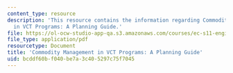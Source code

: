 ```yaml
---
content_type: resource
description: 'This resource contains the information regarding Commodity Management
  in VCT Programs: A Planning Guide.'
file: https://ol-ocw-studio-app-qa.s3.amazonaws.com/courses/ec-s11-engineering-capacity-in-community-based-healthcare-fall-2005/bcddf60bf040be7a3c405297c75f7045_MITEC_S11F05_vct_rpm.pdf
file_type: application/pdf
resourcetype: Document
title: 'Commodity Management in VCT Programs: A Planning Guide'
uid: bcddf60b-f040-be7a-3c40-5297c75f7045
---
```


